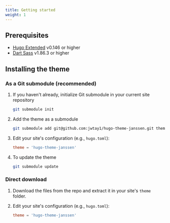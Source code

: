 ```yaml
---
title: Getting started
weight: 1
---
```


## Prerequisites

* [Hugo Extended](https://gohugo.io/installation/windows/) v0.146 or higher
* [Dart Sass](https://sass-lang.com/dart-sass/) v1.86.3 or higher

## Installing the theme

### As a Git submodule (recommended)

1. If you haven't already, initialize Git submodule in your current site repository
   ```bash
   git submodule init
   ```

2. Add the theme as a submodule
   ```bash
   git submodule add git@github.com:jwtay1/hugo-theme-janssen.git themes/
   ```

3. Edit your site's configuration (e.g., ``hugo.toml``):
   ```toml
   theme = 'hugo-theme-janssen'
   ```

4. To update the theme
   ```bash
   git submodule update
   ```

### Direct download

1. Download the files from the repo and extract it in your site's ``theme`` folder.

2. Edit your site's configuration (e.g., ``hugo.toml``):
   ```toml
   theme = 'hugo-theme-janssen'
   ```